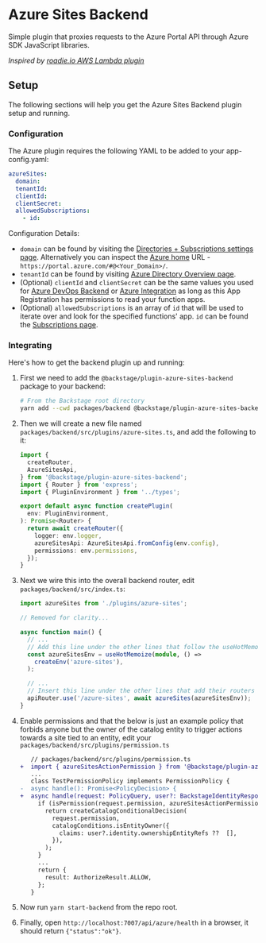 # Azure Sites Backend

Simple plugin that proxies requests to the Azure Portal API through Azure SDK JavaScript libraries.

_Inspired by [roadie.io AWS Lambda plugin](https://roadie.io/backstage/plugins/aws-lambda/)_

## Setup

The following sections will help you get the Azure Sites Backend plugin setup and running.

### Configuration

The Azure plugin requires the following YAML to be added to your app-config.yaml:

```yaml
azureSites:
  domain:
  tenantId:
  clientId:
  clientSecret:
  allowedSubscriptions:
    - id:
```

Configuration Details:

- `domain` can be found by visiting the [Directories + Subscriptions settings page](https://portal.azure.com/#settings/directory). Alternatively you can inspect the [Azure home](https://portal.azure.com/#home) URL - `https://portal.azure.com/#@<Your_Domain>/`.
- `tenantId` can be found by visiting [Azure Directory Overview page](https://portal.azure.com/#blade/Microsoft_AAD_IAM/ActiveDirectoryMenuBlade).
- (Optional) `clientId` and `clientSecret` can be the same values you used for [Azure DevOps Backend](https://github.com/backstage/backstage/tree/master/plugins/azure-devops-backend) or [Azure Integration](https://backstage.io/docs/integrations/azure/org#app-registration) as long as this App Registration has permissions to read your function apps.
- (Optional) `allowedSubscriptions` is an array of `id` that will be used to iterate over and look for the specified functions' app. `id` can be found the [Subscriptions page](https://portal.azure.com/#view/Microsoft_Azure_Billing/SubscriptionsBlade).

### Integrating

Here's how to get the backend plugin up and running:

1. First we need to add the `@backstage/plugin-azure-sites-backend` package to your backend:

   ```sh
   # From the Backstage root directory
   yarn add --cwd packages/backend @backstage/plugin-azure-sites-backend
   ```

2. Then we will create a new file named `packages/backend/src/plugins/azure-sites.ts`, and add the following to it:

   ```ts
   import {
     createRouter,
     AzureSitesApi,
   } from '@backstage/plugin-azure-sites-backend';
   import { Router } from 'express';
   import { PluginEnvironment } from '../types';

   export default async function createPlugin(
     env: PluginEnvironment,
   ): Promise<Router> {
     return await createRouter({
       logger: env.logger,
       azureSitesApi: AzureSitesApi.fromConfig(env.config),
       permissions: env.permissions,
     });
   }
   ```

3. Next we wire this into the overall backend router, edit `packages/backend/src/index.ts`:

   ```ts
   import azureSites from './plugins/azure-sites';

   // Removed for clarity...

   async function main() {
     // ...
     // Add this line under the other lines that follow the useHotMemoize pattern
     const azureSitesEnv = useHotMemoize(module, () =>
       createEnv('azure-sites'),
     );

     // ...
     // Insert this line under the other lines that add their routers to apiRouter in the same way
     apiRouter.use('/azure-sites', await azureSites(azureSitesEnv));
   }
   ```

4. Enable permissions and that the below is just an example policy that forbids anyone but the owner of the catalog entity to trigger actions towards a site tied to an entity, edit your `packages/backend/src/plugins/permission.ts`

   ```diff
      // packages/backend/src/plugins/permission.ts
   +  import { azureSitesActionPermission } from '@backstage/plugin-azure-sites-common';
      ...
      class TestPermissionPolicy implements PermissionPolicy {
   -  async handle(): Promise<PolicyDecision> {
   +  async handle(request: PolicyQuery, user?: BackstageIdentityResponse): Promise<PolicyDecision> {
        if (isPermission(request.permission, azureSitesActionPermission)) {
          return createCatalogConditionalDecision(
            request.permission,
            catalogConditions.isEntityOwner({
              claims: user?.identity.ownershipEntityRefs ??  [],
            }),
          );
        }
        ...
        return {
          result: AuthorizeResult.ALLOW,
        };
      }
   ```

5. Now run `yarn start-backend` from the repo root.

6. Finally, open `http://localhost:7007/api/azure/health` in a browser, it should return `{"status":"ok"}`.
